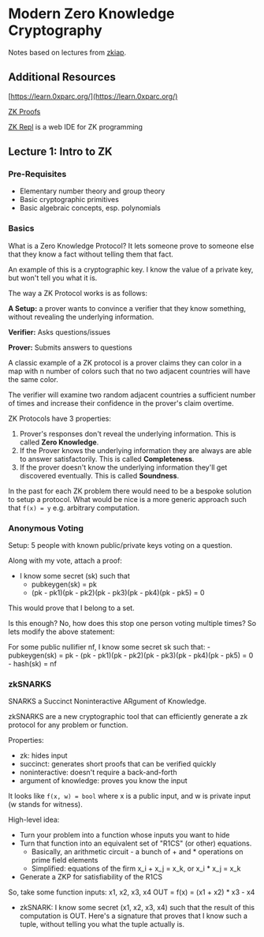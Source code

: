 # Modern Zero Knowledge Cryptography

Notes based on lectures from [zkiap](https://zkiap.com/).

## Additional Resources

[https://learn.0xparc.org/](https://learn.0xparc.org/)

[ZK Proofs](https://crypto.stanford.edu/pbc/notes/crypto/zk.html)

[ZK Repl](https://zkrepl.dev/) is a web IDE for ZK programming

## Lecture 1: Intro to ZK

### Pre-Requisites

- Elementary number theory and group theory
- Basic cryptographic primitives
- Basic algebraic concepts, esp. polynomials

### Basics

What is a Zero Knowledge Protocol? It lets someone prove to someone else that they know a fact without telling them that fact.

An example of this is a cryptographic key. I know the value of a private key, but won't tell you what it is.

The way a ZK Protocol works is as follows:

**A Setup:** a prover wants to convince a verifier that they know something, without revealing the underlying information.

**Verifier:** Asks questions/issues

**Prover:** Submits answers to questions

A classic example of a ZK protocol is a prover claims they can color in a map with n number of colors such that no two adjacent countries will have the same color.

The verifier will examine two random adjacent countries a sufficient number of times and increase their confidence in the prover's claim overtime.

ZK Protocols have 3 properties:

1. Prover's responses don't reveal the underlying information. This is called **Zero Knowledge**.
2. If the Prover knows the underlying information they are always are able to answer satisfactorily. This is called **Completeness**.
3. If the prover doesn't know the underlying information they'll get discovered eventually. This is called **Soundness**.

In the past for each ZK problem there would need to be a bespoke solution to setup a protocol. What would be nice is a more generic approach such that `f(x) = y` e.g. arbitrary computation.

### Anonymous Voting

Setup: 5 people with known public/private keys voting on a question.

Along with my vote, attach a proof:

- I know some secret (sk) such that
    - pubkeygen(sk) = pk
    - (pk - pk1)(pk - pk2)(pk - pk3)(pk - pk4)(pk - pk5) = 0

This would prove that I belong to a set.

Is this enough? No, how does this stop one person voting multiple times? So lets modify the above statement:

For some public nullifier nf, I know some secret sk such that:
    - pubkeygen(sk) = pk
    - (pk - pk1)(pk - pk2)(pk - pk3)(pk - pk4)(pk - pk5) = 0
    - hash(sk) = nf

### zkSNARKS

SNARKS a Succinct Noninteractive ARgument of Knowledge.

zkSNARKS are a new cryptographic tool that can efficiently generate a zk protocol for any problem or function.

Properties:
- zk: hides input
- succinct: generates short proofs that can be verified quickly
- noninteractive: doesn't require a back-and-forth
- argument of knowledge: proves you know the input

It looks like `f(x, w) = bool` where x is a public input, and w is private input (w stands for witness).

High-level idea:

- Turn your problem into a function whose inputs you want to hide
- Turn that function into an equivalent set of "R1CS" (or other) equations.
    - Basically, an arithmetic circuit - a bunch of + and * operations on prime field elements
    - Simplified: equations of the firm x_i + x_j = x_k, or x_i * x_j = x_k
- Generate a ZKP for satisfiability of the R1CS

So, take some function inputs: x1, x2, x3, x4
OUT = f(x) = (x1 + x2) * x3 - x4

- zkSNARK: I know some secret (x1, x2, x3, x4) such that the result of this computation is OUT. Here's a signature that proves that I know such a tuple, without telling you what the tuple actually is.
